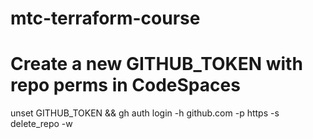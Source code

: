 # mtc-terraform-course

# Create a new GITHUB_TOKEN with repo perms in CodeSpaces
unset GITHUB_TOKEN && gh auth login -h github.com -p https -s delete_repo -w
